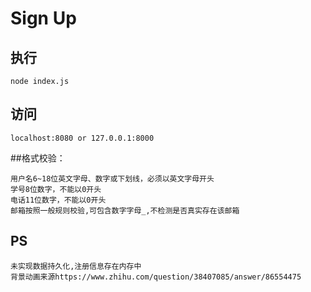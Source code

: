 # Sign Up

## 执行
```
node index.js
```

## 访问
```
localhost:8080 or 127.0.0.1:8000
```


##格式校验：
```
用户名6~18位英文字母、数字或下划线，必须以英文字母开头
学号8位数字，不能以0开头
电话11位数字，不能以0开头
邮箱按照一般规则校验,可包含数字字母_,不检测是否真实存在该邮箱
```

## PS
```
未实现数据持久化,注册信息存在内存中
背景动画来源https://www.zhihu.com/question/38407085/answer/86554475
```
